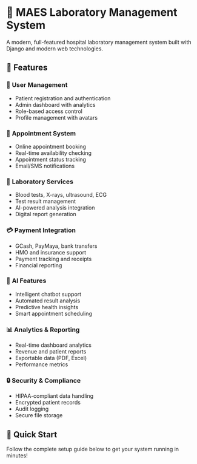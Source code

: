 # 🏥 MAES Laboratory Management System

A modern, full-featured hospital laboratory management system built with Django and modern web technologies.

## 🌟 Features

### 👥 **User Management**
- Patient registration and authentication
- Admin dashboard with analytics
- Role-based access control
- Profile management with avatars

### 📅 **Appointment System**
- Online appointment booking
- Real-time availability checking
- Appointment status tracking
- Email/SMS notifications

### 🧪 **Laboratory Services**
- Blood tests, X-rays, ultrasound, ECG
- Test result management
- AI-powered analysis integration
- Digital report generation

### 💳 **Payment Integration**
- GCash, PayMaya, bank transfers
- HMO and insurance support
- Payment tracking and receipts
- Financial reporting

### 🤖 **AI Features**
- Intelligent chatbot support
- Automated result analysis
- Predictive health insights
- Smart appointment scheduling

### 📊 **Analytics & Reporting**
- Real-time dashboard analytics
- Revenue and patient reports
- Exportable data (PDF, Excel)
- Performance metrics

### 🔒 **Security & Compliance**
- HIPAA-compliant data handling
- Encrypted patient records
- Audit logging
- Secure file storage

## 🚀 Quick Start

Follow the complete setup guide below to get your system running in minutes!
